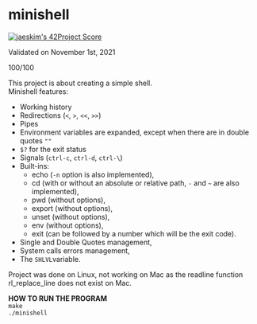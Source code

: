 # minishell

[![jaeskim's 42Project Score](https://badge42.herokuapp.com/api/project/cboutier/minishell)](https://github.com/JaeSeoKim/badge42)

Validated on November 1st, 2021

100/100 

This project is about creating a simple shell.  
Minishell features:  
- Working history
- Redirections (`<`, `>`, `<<`, `>>`)
- Pipes
- Environment variables are expanded, except when there are in double quotes `""`
- `$?` for the exit status
- Signals (`ctrl-c`, `ctrl-d`, `ctrl-\`)
- Built-ins:
    - echo (`-n` option is also implemented),  
    - cd (with or without an absolute or relative path, `-` and `~` are also implemented),   
    - pwd (without options),  
    - export (without options),  
    - unset (without options),  
    - env (without options),  
    - exit (can be followed by a number which will be the exit code).  
- Single and Double Quotes management,  
- System calls errors management,  
- The `SHLVL`variable.   

Project was done on Linux, not working on Mac as the readline function rl_replace_line does not exist on Mac.  

**HOW TO RUN THE PROGRAM**  
`make`  
`./minishell`
